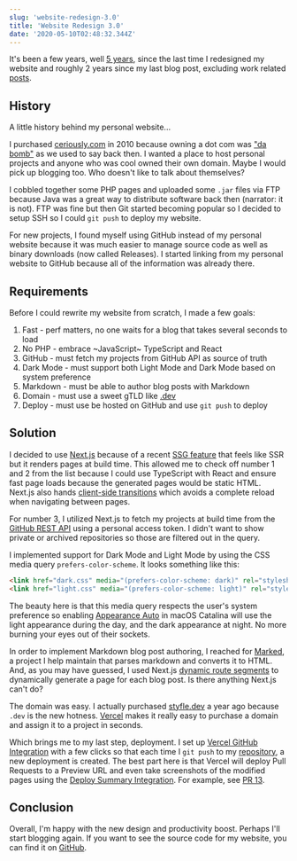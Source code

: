 ```yaml
---
slug: 'website-redesign-3.0'
title: 'Website Redesign 3.0'
date: '2020-05-10T02:48:32.344Z'
---
```


It's been a few years, well [5 years](./website-redesign-2-0), since the last time I redesigned my website and roughly 2 years since my last blog post, excluding work related [posts](https://vercel.com/blog/social-og-image-cards-as-a-service). 

## History

A little history behind my personal website...

I purchased [ceriously.com](https://www.ceriously.com) in 2010 because owning a dot com was ["da bomb"](https://answers.yahoo.com/question/index?qid=20080104203608AAhuSDZ) as we used to say back then. I wanted a place to host personal projects and anyone who was cool owned their own domain. Maybe I would pick up blogging too. Who doesn't like to talk about themselves? 

I cobbled together some PHP pages and uploaded some `.jar` files via FTP because Java was a great way to distribute software back then (narrator: it is not). FTP was fine but then Git started becoming popular so I decided to setup SSH so I could `git push` to deploy my website.

For new projects, I found myself using GitHub instead of my personal website because it was much easier to manage source code as well as binary downloads (now called Releases). I started linking from my personal website to GitHub because all of the information was already there.

## Requirements

Before I could rewrite my website from scratch, I made a few goals:

1. Fast - perf matters, no one waits for a blog that takes several seconds to load
2. No PHP - embrace ~JavaScript~ TypeScript and React
3. GitHub - must fetch my projects from GitHub API as source of truth
4. Dark Mode - must support both Light Mode and Dark Mode based on system preference
5. Markdown - must be able to author blog posts with Markdown
6. Domain - must use a sweet gTLD like [.dev](https://get.dev)
7. Deploy - must use be hosted on GitHub and use `git push` to deploy

## Solution

I decided to use [Next.js](https://nextjs.org) because of a recent [SSG feature](https://nextjs.org/blog/next-9-3#next-gen-static-site-generation-ssg-support) that feels like SSR but it renders pages at build time. This allowed me to check off number 1 and 2 from the list because I could use TypeScript with React and ensure fast page loads because the generated pages would be static HTML. Next.js also hands [client-side transitions](https://nextjs.org/docs/api-reference/next/link) which avoids a complete reload when navigating between pages.

For number 3, I utilized Next.js to fetch my projects at build time from the [GitHub REST API](https://developer.github.com/v3/repos/#list-repositories-for-the-authenticated-user) using a personal access token. I didn't want to show private or archived repositories so those are filtered out in the query.

I implemented support for Dark Mode and Light Mode by using the CSS media query `prefers-color-scheme`. It looks something like this:

```html
<link href="dark.css" media="(prefers-color-scheme: dark)" rel="stylesheet"></link>
<link href="light.css" media="(prefers-color-scheme: light)" rel="stylesheet"></link>
```

The beauty here is that this media query respects the user's system preference so enabling [Appearance Auto](https://support.apple.com/en-us/HT208976) in macOS Catalina will use the light appearance during the day, and the dark appearance at night. No more burning your eyes out of their sockets.

In order to implement Markdown blog post authoring, I reached for [Marked](https://github.com/markedjs/marked), a project I help maintain that parses markdown and converts it to HTML. And, as you may have guessed, I used Next.js [dynamic route segments](https://nextjs.org/docs/routing/introduction#dynamic-route-segments) to dynamically generate a page for each blog post. Is there anything Next.js can't do?

The domain was easy. I actually purchased [styfle.dev](https://twitter.com/styfle/status/1101238620982308864) a year ago because `.dev` is the new hotness. [Vercel](https://vercel.com/domains) makes it really easy to purchase a domain and assign it to a project in seconds.

Which brings me to my last step, deployment. I set up [Vercel GitHub Integration](https://vercel.com/github) with a few clicks so that each time I `git push` to my [repository](https://github.com/styfle/styfle.dev), a new deployment is created. The best part here is that Vercel will deploy Pull Requests to a Preview URL and even take screenshots of the modified pages using the [Deploy Summary Integration](https://vercel.com/integrations/deploy-summary). For example, see [PR 13](https://github.com/styfle/styfle.dev/pull/13).

## Conclusion

Overall, I'm happy with the new design and productivity boost. Perhaps I'll start blogging again. If you want to see the source code for my website, you can find it on [GitHub](https://github.com/styfle/styfle.dev).
